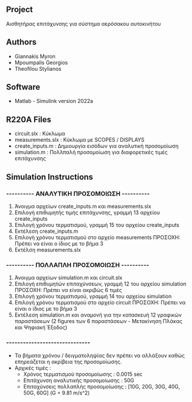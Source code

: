 ## Project
Αισθητήρας επιτάχυνσης για σύστημα αερόσακου αυτοκινήτου

## Authors
- Giannakis Myron
- Mpoumpalis Georgios
- Theofilou Stylianos

## Software
* Matlab - Simulink version 2022a

## R220A Files
* circuit.slx      : Κύκλωμα
* measurements.slx : Κύκλωμα με SCOPES / DISPLAYS
* create_inputs.m  : Δημιουργία εισόδων για αναλυτική προσομοίωση 
* simulation.m     : Πολλπαλή προσομοίωση για διαφορετικές τιμές επιτάχυνσης


## Simulation Instructions

### ---------- ΑΝΑΛΥΤΙΚΗ ΠΡΟΣΟΜΟΙΩΣΗ ----------

1. Άνοιγμα αρχείων create_inputs.m και measurements.slx
2. Επιλογή επιθυμητής τιμής επιτάχυνσης, γραμμή 13 αρχείου create_inputs
3. Επιλογή χρόνου τερματισμού, γραμμή 15 του αρχείου create_inputs
4. Εκτέλεση create_inputs.m
5. Επιλογή χρόνου τερματισμού στο αρχείο measurements
   ΠΡΟΣΟΧΗ: Πρέπει να είναι ο ίδιος με το βήμα 3
6. Εκτέλση measurements.slx

### ---------- ΠΟΛΛΑΠΛΗ ΠΡΟΣΟΜΟΙΩΣΗ ----------

1. Άνοιγμα αρχείων simulation.m και circuit.slx
2. Επιλογή επιθυμητών επιταχύνσεων, γραμμή 12 του αρχείου simulation
   ΠΡΟΣΟΧΗ: Πρέπει να είναι ακριβώς 6 τιμές
3. Επιλογή χρόνου τερματισμού, γραμμή 14 του αρχείου simulation
4. Επιλογή χρόνου τερματισμού στο αρχείο circuit
   ΠΡΟΣΟΧΗ: Πρέπει να είναι ο ίδιος με το βήμα 3
5. Εκτέλεση simulation.m και αναμονή για την κατασκευή 12 γραφικών παραστάσεων
   (2 figures των 6 παραστάσεων - Μετακίνηση Πλάκας και Ψηφιακή Έξοδος)

### ------------------------------

* Τα βήματα χρόνου / δειγματοληψίας δεν πρέπει να αλλάξουν
    καθώς επηρεάζεται η ακρίβεια της προσομοίωσης.
* Αρχικές τιμές :
    - Χρόνος τερματισμού προσομοίωσης     : 0.0015 sec
    - Επιτάχυνση αναλυτικής προσομοίωσης  : 50G
    - Επιταχύνσεις πολλαπλής προσομοίωσης : [10G, 20G, 30G, 40G, 50G, 60G]
    (G = 9.81 m/s^2)
